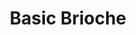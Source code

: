 ---
title: "Basic Brioche"
description: "A better recipe exist, you are not ready, however"
pubDate: "May 24 2023"
prep: "10 min"
cook: "10 min"
yields: "1 loaf"
ingredients: 
  - "500 g All-Purpose flour"
  - "2 eggs"
  - "50 g sugar"
  - "8-10g salt"
  - "10 g dry yeast"
  - "100 g butter"
  - "200 g milk"
instructions:
  - "Beat flour, eggs, milk and yeast"
  - "Add butter, sugar, salt and mix"
  - "Rise at 85 F for 1 hour"
  - "Form loaf (braiding gives a nice result)"
  - "Secondary rise for 20 min"
  - "Bake at 400 F w/ egg + creme wash"
tags: ['staple']
---